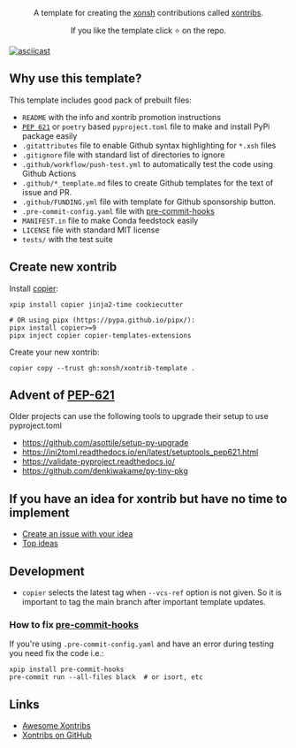 <p align="center">
A template for creating the <a href="https://github.com/xonsh/xonsh">xonsh</a> contributions called <a href="https://xon.sh/tutorial_xontrib.html">xontribs</a>.
</p>

<p align="center">
If you like the template click ⭐ on the repo.
</p>

[![asciicast](https://asciinema.org/a/499605.svg)](https://asciinema.org/a/499605)

## Why use this template?

This template includes good pack of prebuilt files:

* `README` with the info and xontrib promotion instructions
* [`PEP 621`](https://peps.python.org/pep-0621/) or `poetry` based `pyproject.toml` file to make and install PyPi package easily
* `.gitattributes` file to enable Github syntax highlighting for `*.xsh` files
* `.gitignore` file with standard list of directories to ignore
* `.github/workflow/push-test.yml` to automatically test the code using Github Actions
* `.github/*_template.md` files to create Github templates for the text of issue and PR.
* `.github/FUNDING.yml` file with template for Github sponsorship button.
* `.pre-commit-config.yaml` file with [pre-commit-hooks](https://github.com/pre-commit/pre-commit-hooks)
* `MANIFEST.in` file to make Conda feedstock easily
* `LICENSE` file with standard MIT license
* `tests/` with the test suite

## Create new xontrib

Install [copier](https://copier.readthedocs.io/en/stable/):

```xsh
xpip install copier jinja2-time cookiecutter

# OR using pipx (https://pypa.github.io/pipx/):
pipx install copier>=9
pipx inject copier copier-templates-extensions
```

Create your new xontrib:

```xsh
copier copy --trust gh:xonsh/xontrib-template .
```

## Advent of [PEP-621](https://peps.python.org/pep-0621/)

Older projects can use the following tools to upgrade their setup to use pyproject.toml

* https://github.com/asottile/setup-py-upgrade
* https://ini2toml.readthedocs.io/en/latest/setuptools_pep621.html
* https://validate-pyproject.readthedocs.io/
* https://github.com/denkiwakame/py-tiny-pkg

## If you have an idea for xontrib but have no time to implement

* [Create an issue with your idea](https://github.com/xonsh/xontrib-template/issues/new?assignees=&labels=idea&template=idea.md&title=Idea%3A+)
* [Top ideas](https://github.com/xonsh/xontrib-template/issues?q=is%3Aissue+is%3Aopen+label%3Aidea+sort%3Areactions-%2B1-desc)

## Development

- `copier` selects the latest tag when `--vcs-ref` option is not given. So it is important to tag the main branch after important template updates.

### How to fix [pre-commit-hooks](https://github.com/pre-commit/pre-commit-hooks)

If you're using `.pre-commit-config.yaml` and have an error during testing you need fix the code i.e.:

```xsh
xpip install pre-commit-hooks
pre-commit run --all-files black  # or isort, etc
```

## Links

* [Awesome Xontribs](https://github.com/xonsh/awesome-xontribs)
* [Xontribs on GitHub](https://github.com/topics/xontrib)

